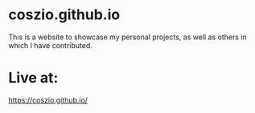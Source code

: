 # coszio.github.io

This is a website to showcase my personal projects, as well as others in which I have contributed.

# Live at:

<https://coszio.github.io/>